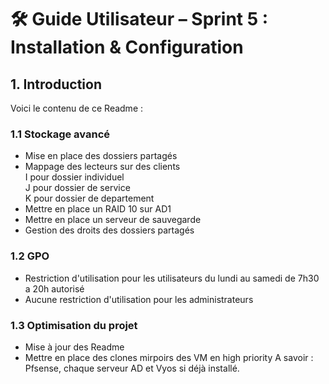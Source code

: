 # 🛠️ Guide Utilisateur – Sprint 5 : Installation & Configuration  

## 1. Introduction  
Voici le contenu de ce Readme :  

### 1.1 Stockage avancé  

- Mise en place des dossiers partagés  
- Mappage des lecteurs sur des clients  
I pour dossier individuel  
J pour dossier de service  
K pour dossier de departement
- Mettre en place un RAID 10 sur AD1
- Mettre en place un serveur de sauvegarde
- Gestion des droits des dossiers partagés

### 1.2 GPO  

- Restriction d'utilisation pour les utilisateurs
du lundi au samedi de 7h30 a 20h autorisé
- Aucune restriction d'utilisation pour les administrateurs

### 1.3 Optimisation du projet  

- Mise à jour des Readme
- Mettre en place des clones mirpoirs des VM en high priority
A savoir : Pfsense, chaque serveur AD et Vyos si déjà installé. 

  

